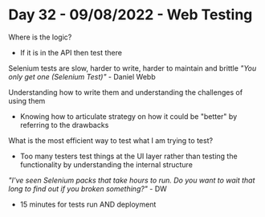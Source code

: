 # Day 32 - 09/08/2022 - Web Testing

Where is the logic?
- If it is in the API then test there


Selenium tests are slow, harder to write, harder to maintain and brittle
*"You only get one (Selenium Test)"* - Daniel Webb


Understanding how to write them and understanding the challenges of using them
- Knowing how to articulate strategy on how it could be "better" by referring to the drawbacks


What is the most efficient way to test what I am trying to test?
- Too many testers test things at the UI layer rather than testing the functionality by understanding the internal structure

*"I've seen Selenium packs that take hours to run. Do you want to wait that long to find out if you broken something?"* - DW
- 15 minutes for tests run AND deployment
